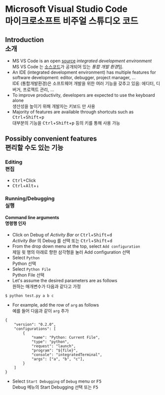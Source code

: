 # Microsoft Visual Studio Code<br>마이크로소프트 비주얼 스튜디오 코드


## Introduction<br>소개

* MS VS Code is an open [source](https://github.com/Microsoft/vscode) *integrated development environment*<br>
MS VS Code 는 [소스코드](https://github.com/Microsoft/vscode)가 공개되어 있는 *통합 개발 환경*임.
* An IDE (integrated development environment) has multiple features for software development: editor, debugger, project manager, ...<br>
IDE (통합개발환경)은 소프트웨어 개발을 위한 여러 기능을 갖추고 있음: 에디터, 디버거, 프로젝트 관리, ...
* To improve productivity, developers are expected to use the keyboard alone<br>생산성을 높이기 위해 개발자는 키보드 만 사용
* Majority of features are available through shortcuts such as <kbd>Ctrl</kbd>+<kbd>Shift</kbd>+<kbd>p</kbd><br>대부분의 기능을 <kbd>Ctrl</kbd>+<kbd>Shift</kbd>+<kbd>p</kbd> 등의 키를 통해 사용 가능


## Possibly convenient features<br>편리할 수도 있는 기능

### Editing<br>편집

* <kbd>Ctrl</kbd>+Click
* <kbd>Ctrl</kbd>+<kbd>Alt</kbd>+<kbd>&darr;</kbd>

### Running/Debugging<br>실행

#### Command line arguments<br>명령행 인자

* Click on Debug of *Activity Bar* or <kbd>Ctrl</kbd>+<kbd>Shift</kbd>+<kbd>d</kbd><br>*Activity Bar* 의 Debug 를 선택 또는 <kbd>Ctrl</kbd>+<kbd>Shift</kbd>+<kbd>d</kbd>
* From the drop down menu at the top, select `Add configuration`<br>제일 윗 행의 아래로 향한 삼각형을 눌러 Add configuration 선택
* Select `Python`<br>Python 선택
* Select `Python File`<br>Python File 선택
* Let's assume the desired parameters are as follows<br>원하는 매개변수가 다음과 같다고 가정

```
$ python test.py a b c
```

* For example, add the row of `arg` as follows<br>예를 들어 다음과 같이 `arg` 추가

```
{
    "version": "0.2.0",
    "configurations": [
        {
            "name": "Python: Current File",
            "type": "python",
            "request": "launch",
            "program": "${file}",
            "console": "integratedTerminal",
            "args": ["a", "b", "c"],
        }
    ]
}
```

* Select `Start Debugging` of `Debug` menu or <kbd>F5</kbd><br>Debug 메뉴의 Start Debugging 선택 또는 <kbd>F5</kbd>
